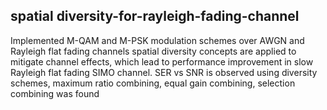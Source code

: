 spatial diversity-for-rayleigh-fading-channel
-------------------------------------------------

Implemented M-QAM and M-PSK modulation schemes over AWGN and Rayleigh flat fading channels
spatial diversity concepts are applied to mitigate channel effects, which lead to performance improvement in slow Rayleigh flat fading SIMO channel.
SER vs SNR is observed using  diversity schemes, maximum ratio combining, equal gain combining, selection combining was found
